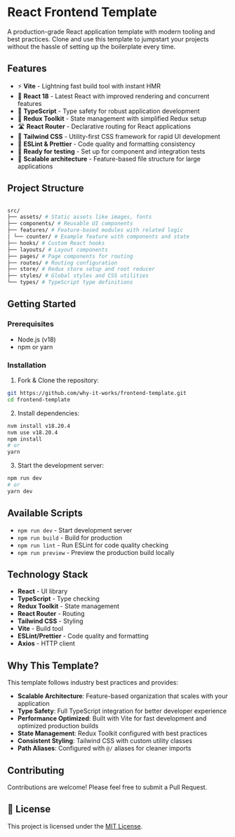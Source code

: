 # React Frontend Template

A production-grade React application template with modern tooling and best practices. Clone and use this template to jumpstart your projects without the hassle of setting up the boilerplate every time.

## Features

- ⚡️ **Vite** - Lightning fast build tool with instant HMR
- 🔄 **React 18** - Latest React with improved rendering and concurrent features
- 🧰 **TypeScript** - Type safety for robust application development
- 🔄 **Redux Toolkit** - State management with simplified Redux setup
- 🛣️ **React Router** - Declarative routing for React applications
- 💅 **Tailwind CSS** - Utility-first CSS framework for rapid UI development
- 📏 **ESLint & Prettier** - Code quality and formatting consistency
- 🧪 **Ready for testing** - Set up for component and integration tests
- 📁 **Scalable architecture** - Feature-based file structure for large applications

## Project Structure

```bash

src/
├── assets/ # Static assets like images, fonts
├── components/ # Reusable UI components
├── features/ # Feature-based modules with related logic
│ └── counter/ # Example feature with components and state
├── hooks/ # Custom React hooks
├── layouts/ # Layout components
├── pages/ # Page components for routing
├── routes/ # Routing configuration
├── store/ # Redux store setup and root reducer
├── styles/ # Global styles and CSS utilities
└── types/ # TypeScript type definitions

```

## Getting Started

### Prerequisites

- Node.js (v18)
- npm or yarn

### Installation

1. Fork & Clone the repository:

```bash
git https://github.com/why-it-works/frontend-template.git
cd frontend-template
```

2. Install dependencies:

```bash
nvm install v18.20.4
nvm use v18.20.4
npm install
# or
yarn
```

3. Start the development server:

```bash
npm run dev
# or
yarn dev
```

## Available Scripts

- `npm run dev` - Start development server
- `npm run build` - Build for production
- `npm run lint` - Run ESLint for code quality checking
- `npm run preview` - Preview the production build locally

## Technology Stack

- **React** - UI library
- **TypeScript** - Type checking
- **Redux Toolkit** - State management
- **React Router** - Routing
- **Tailwind CSS** - Styling
- **Vite** - Build tool
- **ESLint/Prettier** - Code quality and formatting
- **Axios** - HTTP client

## Why This Template?

This template follows industry best practices and provides:

- **Scalable Architecture**: Feature-based organization that scales with your application
- **Type Safety**: Full TypeScript integration for better developer experience
- **Performance Optimized**: Built with Vite for fast development and optimized production builds
- **State Management**: Redux Toolkit configured with best practices
- **Consistent Styling**: Tailwind CSS with custom utility classes
- **Path Aliases**: Configured with `@/` aliases for cleaner imports

## Contributing

Contributions are welcome! Please feel free to submit a Pull Request.

## 📄 License

This project is licensed under the [MIT License](./LICENSE).
